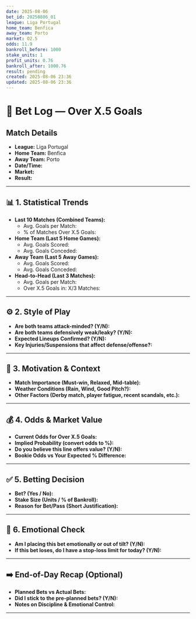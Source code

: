 ```yaml
---
date: 2025-08-06
bet_id: 20250806_01
league: Liga Portugal
home_team: Benfica
away_team: Porto
market: O2.5
odds: 11.9
bankroll_before: 1000
stake_units: 1
profit_units: 0.76
bankroll_after: 1000.76
result: pending
created: 2025-08-06 23:36
updated: 2025-08-06 23:36
---
```

# 📝 Bet Log — Over X.5 Goals

## Match Details 

- **League:** Liga Portugal
- **Home Team:** Benfica
- **Away Team:**  Porto
- **Date/Time:** 
- **Market:** 
- **Result:** 

---

## 📊 1. Statistical Trends

- **Last 10 Matches (Combined Teams):**
    - Avg. Goals per Match:
    - % of Matches Over X.5 Goals:
- **Home Team (Last 5 Home Games):**
    - Avg. Goals Scored:
    - Avg. Goals Conceded:
- **Away Team (Last 5 Away Games):**
    - Avg. Goals Scored:
    - Avg. Goals Conceded:
- **Head-to-Head (Last 3 Matches):**
    - Avg. Goals per Match: 
    - Over X.5 Goals in: X/3 Matches: 

---

## ⚙️ 2. Style of Play

- **Are both teams attack-minded? (Y/N):**
- **Are both teams defensively weak/leaky? (Y/N):**
- **Expected Lineups Confirmed? (Y/N):**
- **Key Injuries/Suspensions that affect defense/offense?:**

---

## 🧠 3. Motivation & Context

- **Match Importance (Must-win, Relaxed, Mid-table):**
- **Weather Conditions (Rain, Wind, Good Pitch?):**
- **Other Factors (Derby match, player fatigue, recent scandals, etc.):**

---

## 💰 4. Odds & Market Value

- **Current Odds for Over X.5 Goals:**
- **Implied Probability (convert odds to %):**
- **Do you believe this line offers value? (Y/N):**
- **Bookie Odds vs Your Expected % Difference:**

---

## ✅ 5. Betting Decision

- **Bet? (Yes / No):**
- **Stake Size (Units / % of Bankroll):**
- **Reason for Bet/Pass (Short Justification):**

---

## 🧘 6. Emotional Check

- **Am I placing this bet emotionally or out of tilt? (Y/N):**
- **If this bet loses, do I have a stop-loss limit for today? (Y/N):**

---

## ➡️ End-of-Day Recap (Optional)

- **Planned Bets vs Actual Bets:**
- **Did I stick to the pre-planned bets? (Y/N):**
- **Notes on Discipline & Emotional Control:**

---

